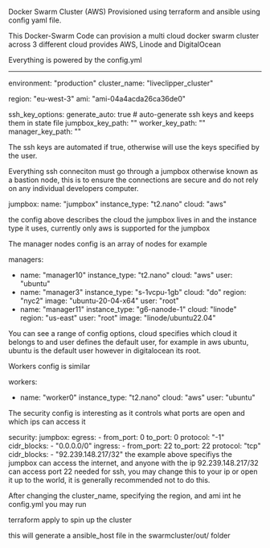 

Docker Swarm Cluster (AWS) Provisioned using terraform and ansible using config yaml file.

This Docker-Swarm Code can provision a multi cloud docker swarm cluster across 3 different cloud provides AWS, Linode and DigitalOcean

Everything is powered by the config.yml

---
environment: "production"
cluster_name: "liveclipper_cluster"

region: "eu-west-3"
ami: "ami-04a4acda26ca36de0"

ssh_key_options:
  generate_auto: true # auto-generate ssh keys and keeps them in state file
  jumpbox_key_path: ""
  worker_key_path: ""
  manager_key_path: ""

The ssh keys are automated if true, otherwise will use the keys specified by the user.


Everything ssh conneciton must go through a jumpbox otherwise known as a bastion node, this is to ensure the connections are secure and do not rely on any individual developers computer.

jumpbox:
  name: "jumpbox"
  instance_type: "t2.nano"
  cloud: "aws"

the config above describes the cloud the jumpbox lives in and the instance type it uses, currently only aws is supported for the jumpbox


The manager nodes config is an array of nodes for example

managers:
  - name: "manager10"
    instance_type: "t2.nano"
    cloud: "aws"
    user: "ubuntu"
 - name: "manager3"
    instance_type: "s-1vcpu-1gb"
    cloud: "do"
    region: "nyc2"
    image: "ubuntu-20-04-x64"
    user: "root"
- name: "manager11"
    instance_type: "g6-nanode-1"
    cloud: "linode"
    region: "us-east"
    user: "root"
    image: "linode/ubuntu22.04"

You can see a range of config options, cloud specifies which cloud it belongs to and user defines the default user, for example in aws ubuntu, ubuntu is the default user however in digitalocean its root.

Workers config is similar

workers:    
  - name: "worker0"
    instance_type: "t2.nano"
    cloud: "aws"
    user: "ubuntu"

The security config is interesting as it controls what ports are open and which ips can access it

security:
  jumpbox:
    egress:
      - from_port: 0
        to_port: 0
        protocol: "-1"
        cidr_blocks:
          - "0.0.0.0/0"
    ingress:
      - from_port: 22
        to_port: 22
        protocol: "tcp"
        cidr_blocks:
          - "92.239.148.217/32" 
the example above specifiys the jumpbox can access the internet, 
and anyone with the ip 92.239.148.217/32 can access port 22 needed for ssh, you may change this to your ip or open it up to the world, it is generally recommended not to do this.


After changing the cluster_name, specifying the region, and ami int he config.yml you may run

terraform apply to spin up the cluster

this will generate a ansible_host file in the swarmcluster/out/ folder